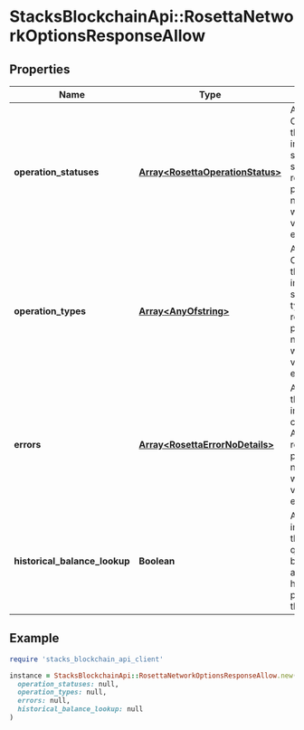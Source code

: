 # StacksBlockchainApi::RosettaNetworkOptionsResponseAllow

## Properties

| Name | Type | Description | Notes |
| ---- | ---- | ----------- | ----- |
| **operation_statuses** | [**Array&lt;RosettaOperationStatus&gt;**](RosettaOperationStatus.md) | All Operation.Status this implementation supports. Any status that is returned during parsing that is not listed here will cause client validation to error. |  |
| **operation_types** | [**Array&lt;AnyOfstring&gt;**](AnyOfstring.md) | All Operation.Type this implementation supports. Any type that is returned during parsing that is not listed here will cause client validation to error. |  |
| **errors** | [**Array&lt;RosettaErrorNoDetails&gt;**](RosettaErrorNoDetails.md) | All Errors that this implementation could return. Any error that is returned during parsing that is not listed here will cause client validation to error. |  |
| **historical_balance_lookup** | **Boolean** | Any Rosetta implementation that supports querying the balance of an account at any height in the past should set this to true. |  |

## Example

```ruby
require 'stacks_blockchain_api_client'

instance = StacksBlockchainApi::RosettaNetworkOptionsResponseAllow.new(
  operation_statuses: null,
  operation_types: null,
  errors: null,
  historical_balance_lookup: null
)
```

